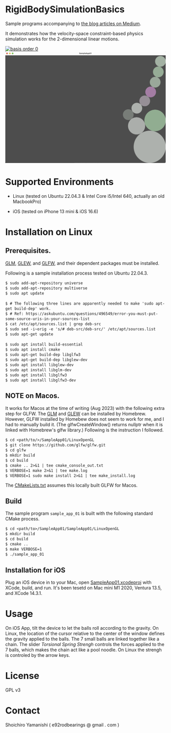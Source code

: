 # RigidBodySimulationBasics
Sample programs accompanying to [the blog articles on Medium](https://medium.com/@e92rodbearings/rigid-body-simulation-basics-part-1-from-newtons-law-to-a-constrained-optimization-problem-fc3b2148ad5d).

It demonstrates how the velocity-space constraint-based physics simulation works for the 2-dimensional linear motions.

<a href="pics/ios_capture.png"> <img src="pics/ios_capture.png" alt="basis order 0" style="width: 200px;" /></a>
<a href="pics/linux_capture.png"> <img src="pics/linux_capture.png" alt="basis order 0" style="width: 600px;" /></a>

# Supported Environments
 
* Linux (tested on Ubuntu 22.04.3 & Intel Core i5/Intel 640, actually an old MacbookPro)

* iOS (tested on iPhone 13 mini & iOS 16.6)

# Installation on Linux

## Prerequisites.
[GLM](https://glm.g-truc.net/0.9.9/), 
[GLEW](https://glew.sourceforge.net), 
and [GLFW](https://www.glfw.org), and their dependent packages must be installed.

Following is a sample installation process tested on Ubuntu 22.04.3.
```
$ sudo add-apt-repository universe
$ sudo add-apt-repository multiverse
$ sudo apt update

$ # The following three lines are apparently needed to make 'sudo apt-get build-dep' work.
$ # Ref: https://askubuntu.com/questions/496549/error-you-must-put-some-source-uris-in-your-sources-list
$ cat /etc/apt/sources.list | grep deb-src
$ sudo sed -i~orig -e 's/# deb-src/deb-src/' /etc/apt/sources.list
$ sudo apt-get update

$ sudo apt install build-essential
$ sudo apt install cmake
$ sudo apt-get build-dep libglfw3
$ sudo apt-get build-dep libglew-dev
$ sudo apt install libglew-dev
$ sudo apt install libglm-dev
$ sudo apt install libglfw3
$ sudo apt install libglfw3-dev
```

## NOTE on Macos.
It works for Macos at the time of writing (Aug 2023) with the following extra step for GLFW.
The [GLM](https://formulae.brew.sh/formula/glm) and [GLEW](https://formulae.brew.sh/formula/glew#default)
can be installed by Homebrew.
However, GLFW installed by Homebew does not seem to work for me, and I had to manually build it.
(The glfwCreateWindow() returns nullptr when it is linked with Homebrew's glfw library.)
Following is the instruction I followed.

```
$ cd <path/to/>/SampleApp01/LinuxOpenGL
$ git clone https://github.com/glfw/glfw.git
$ cd glfw
$ mkdir build
$ cd build
$ cmake .. 2>&1 | tee cmake_console_out.txt
$ VERBOSE=1 make 2>&1 | tee make.log
$ VERBOSE=1 sudo make install 2>&1 | tee make_install.log

```
The [CMakeLists.txt](SampleApp01/SampleApp01/LinuxOpenGL/CMakeLists.txt) assumes this locally built GLFW for Macos.

## Build
The sample program `sample_app_01` is built with the following standard CMake process.

```
$ cd <path/to>/SampleApp01/SampleApp01/LinuxOpenGL
$ mkdir build
$ cd build
$ cmake ..
$ make VERBOSE=1
$ ./sample_app_01
```

## Installation for iOS

Plug an iOS device in to your Mac,
open [SampleApp01.xcodeproj](SampleApp01/SampleApp01.xcodeproj/) with XCode, build, and run.
It's been tesetd on Mac mini M1 2020, Ventura 13.5, and XCode 14.3.1.

# Usage

On iOS App, tilt the device to let the balls roll according to the gravity.
On Linux, the location of the cursor relative to the center of the window defines the gravity applied to the balls.
The 7 small balls are linked together like a chain. The slider *Torsional Spring Strengh* controls the forces applied to the 7 balls, which makes the chain act like a pool noodle.
On Linux the strengh is controled by the arrow keys.


# License
GPL v3

# Contact
Shoichiro Yamanishi ( e92rodbearings @ gmail . com )

